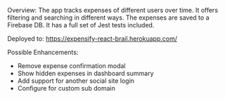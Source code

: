 Overview:
The app tracks expenses of different users over time.  It offers filtering and searching in different ways.  The expenses are saved to a Firebase DB. It has a full set of Jest tests included.

Deployed to:
https://expensify-react-brail.herokuapp.com/

Possible Enhancements:

- Remove expense confirmation modal
- Show hidden expenses in dashboard summary
- Add support for another social site login
- Configure for custom sub domain 
